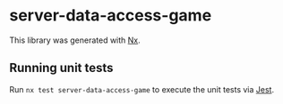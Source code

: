 # server-data-access-game

This library was generated with [Nx](https://nx.dev).

## Running unit tests

Run `nx test server-data-access-game` to execute the unit tests via [Jest](https://jestjs.io).
